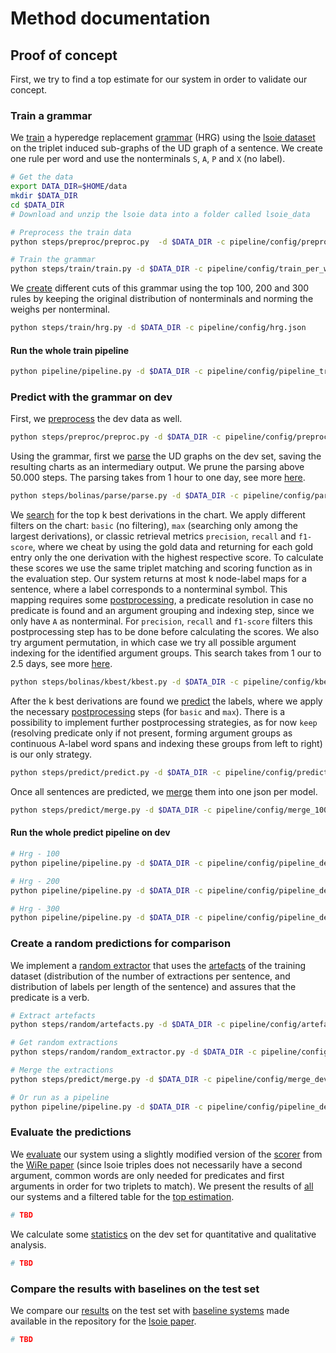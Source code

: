# Method documentation

## Proof of concept 

First, we try to find a top estimate for our system in order to validate our concept.

### Train a grammar

 We [train](steps/train/train.py) a hyperedge replacement [grammar](pipeline/output/grammar) (HRG) using the [lsoie dataset](https://github.com/Jacobsolawetz/large-scale-oie/tree/master/dataset_creation/lsoie_data) on the triplet induced sub-graphs of the UD graph of a sentence. We create one rule per word and use the nonterminals `S`, `A`, `P` and `X` (no label). 

```bash
# Get the data
export DATA_DIR=$HOME/data
mkdir $DATA_DIR
cd $DATA_DIR
# Download and unzip the lsoie data into a folder called lsoie_data

# Preprocess the train data
python steps/preproc/preproc.py  -d $DATA_DIR -c pipeline/config/preproc_train.json

# Train the grammar
python steps/train/train.py -d $DATA_DIR -c pipeline/config/train_per_word.json
```

We [create](steps/train/hrg.py) different cuts of this grammar using the top 100, 200 and 300 rules by keeping the original distribution of nonterminals and norming the weighs per nonterminal.

```bash
python steps/train/hrg.py -d $DATA_DIR -c pipeline/config/hrg.json
```

#### Run the whole train pipeline

```bash
python pipeline/pipeline.py -d $DATA_DIR -c pipeline/config/pipeline_train.json
```

### Predict with the grammar on dev

First, we [preprocess](steps/preproc/preproc.py) the dev data as well.

```bash
python steps/preproc/preproc.py -d $DATA_DIR -c pipeline/config/preproc_dev.json
```

Using the grammar, first we [parse](steps/bolinas/parse/parse.py) the UD graphs on the dev set, saving the resulting charts as an intermediary output. We prune the parsing above 50.000 steps. The parsing takes from 1 hour to one day, see more [here](pipeline/log).

```bash
python steps/bolinas/parse/parse.py -d $DATA_DIR -c pipeline/config/parse_100.json
```

We [search](steps/bolinas/kbest/kbest.py) for the top k best derivations in the chart. We apply different filters on the chart: `basic` (no filtering), `max` (searching only among the largest derivations), or classic retrieval metrics `precision`, `recall` and `f1-score`, where we cheat by using the gold data and returning for each gold entry only the one derivation with the highest respective score. To calculate these scores we use the same triplet matching and scoring function as in the evaluation step. Our system returns at most k node-label maps for a sentence, where a label corresponds to a nonterminal symbol. This mapping requires some [postprocessing](steps/postproc/postproc.py), a predicate resolution in case no predicate is found and an argument grouping and indexing step, since we only have `A` as nonterminal. For `precision`, `recall` and `f1-score` filters this postprocessing step has to be done before calculating the scores. We also try argument permutation, in which case we try all possible argument indexing for the identified argument groups. This search takes from 1 our to 2.5 days, see more [here](pipeline/log).

```bash
python steps/bolinas/kbest/kbest.py -d $DATA_DIR -c pipeline/config/kbest_100.json
```

After the k best derivations are found we [predict](steps/predict/predict.py) the labels, where we apply the necessary [postprocessing](steps/postproc/postproc.py) steps (for `basic` and `max`). There is a possibility to implement further postprocessing strategies, as for now `keep` (resolving predicate only if not present, forming argument groups as continuous A-label word spans and indexing these groups from left to right) is our only strategy.

```bash
python steps/predict/predict.py -d $DATA_DIR -c pipeline/config/predict_100.json 
```

Once all sentences are predicted, we [merge](steps/predict/merge.py) them into one json per model.

```bash
python steps/predict/merge.py -d $DATA_DIR -c pipeline/config/merge_100.json
```

#### Run the whole predict pipeline on dev

```bash
# Hrg - 100
python pipeline/pipeline.py -d $DATA_DIR -c pipeline/config/pipeline_dev_100.json

# Hrg - 200
python pipeline/pipeline.py -d $DATA_DIR -c pipeline/config/pipeline_dev_200.json

# Hrg - 300
python pipeline/pipeline.py -d $DATA_DIR -c pipeline/config/pipeline_dev_300.json
```

### Create a random predictions for comparison

We implement a [random extractor](steps/random/random_extractor.py) that uses the [artefacts](pipeline/output/artefacts) of the training dataset (distribution of the number of extractions per sentence, and distribution of labels per length of the sentence) and assures that the predicate is a verb.  

```bash
# Extract artefacts
python steps/random/artefacts.py -d $DATA_DIR -c pipeline/config/artefacts_train.json

# Get random extractions
python steps/random/random_extractor.py -d $DATA_DIR -c pipeline/config/random_dev.json

# Merge the extractions
python steps/predict/merge.py -d $DATA_DIR -c pipeline/config/merge_dev_random.json

# Or run as a pipeline
python pipeline/pipeline.py -d $DATA_DIR -c pipeline/config/pipeline_dev_random.json
```

### Evaluate the predictions

We [evaluate](eval/eval.py) our system using a slightly modified version of the [scorer](eval/wire_scorer.py) from the [WiRe paper](https://aclanthology.org/W19-4002/) (since lsoie triples does not necessarily have a second argument, common words are only needed for predicates and first arguments in order for two triplets to match). We present the results of [all](eval/reports/dev_all.md) our systems and a filtered table for the [top estimation](eval/reports/dev_best.md).

```python
# TBD
```

We calculate some [statistics](stat/run_all_stat.py) on the dev set for quantitative and qualitative analysis.

```python
# TBD
```

### Compare the results with baselines on the test set

We compare our [results](test/reports/eval.md) on the test set with [baseline systems](https://github.com/Jacobsolawetz/large-scale-oie/tree/master/large_scale_oie/evaluation) made available in the repository for the [lsoie paper](https://aclanthology.org/2021.eacl-main.222/).

```python
# TBD
```
